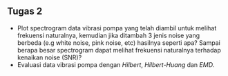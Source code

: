 ## Tugas 2
- Plot spectrogram data vibrasi pompa yang telah diambil untuk melihat frekuensi naturalnya, kemudian jika ditambah 3 jenis noise yang berbeda (e.g white noise, pink noise, etc) hasilnya seperti apa? Sampai berapa besar spectrogram dapat melihat frekuensi naturalnya terhadap kenaikan noise (SNR)?
- Evaluasi data vibrasi pompa dengan *Hilbert*, *Hilbert-Huang* dan *EMD*.
